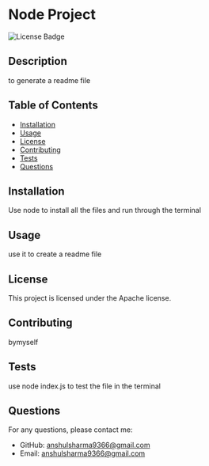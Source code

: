 # Node Project 

![License Badge](https://img.shields.io/badge/license-Apache-blue)

## Description
to generate a readme file 

## Table of Contents
- [Installation](#installation)
- [Usage](#usage)
- [License](#license)
- [Contributing](#contributing)
- [Tests](#tests)
- [Questions](#questions)

## Installation
Use node to install all the files and run through	 the terminal

## Usage
use it to create a readme file 

## License
This project is licensed under the Apache license.

## Contributing
bymyself 

## Tests
use node index.js to test the file in the terminal 

## Questions
For any questions, please contact me:

- GitHub: [anshulsharma9366@gmail.com](https://github.com/anshulsharma9366@gmail.com)
- Email: [anshulsharma9366@gmail.com](mailto:anshulsharma9366@gmail.com)
